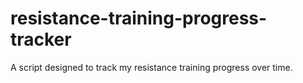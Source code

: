 # resistance-training-progress-tracker
A script designed to track my resistance training progress over time.
